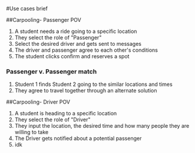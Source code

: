 #Use cases brief

##Carpooling- Passenger POV

1. A student needs a ride going to a specific location
2. They select the role of "Passenger"
3. Select the desired driver and gets sent to messages
4. The driver and passenger agree to each other's conditions
5. The student clicks confirm and reserves a spot

### Passenger v. Passenger match
1. Student 1 finds Student 2 going to the similar locations and times
2. They agree to travel together through an alternate solution






##Carpooling- Driver POV
1. A student is heading to a specific location
2. They select the role of "Driver"
3. They input the location, the desired time and how many people they are willing to take
4. The Driver gets notified about a potential passenger
5. idk